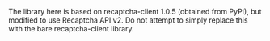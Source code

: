 The library here is based on recaptcha-client 1.0.5 (obtained from PyPI), but
modified to use Recaptcha API v2. Do not attempt to simply replace this with
the bare recaptcha-client library.
